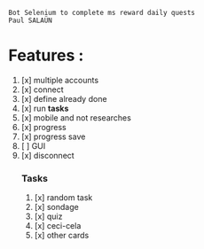     Bot Selenium to complete ms reward daily quests
    Paul SALAÜN
# Features :
1. [x] multiple accounts
2. [x] connect
3. [x] define already done
4. [x] run **tasks**
5. [x] mobile and not researches
6. [x] progress
7. [x] progress save
8. [ ] GUI
9. [x] disconnect
    ### Tasks
   1. [x] random task
   2. [x] sondage
   3. [x] quiz
   4. [x] ceci-cela
   5. [x] other cards

